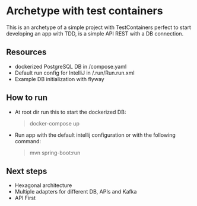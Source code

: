 # Archetype with test containers
This is an archetype of a simple project with TestContainers perfect to start
developing an app with TDD, is a simple API REST with a DB connection.

## Resources
- dockerized PostgreSQL DB in /compose.yaml
- Default run config for IntelliJ in /.run/Run.run.xml
- Example DB initialization with flyway

## How to run
- At root dir run this to start the dockerized DB:
  > docker-compose up
- Run app with the default intellij configuration or with the following command:
  > mvn spring-boot:run

## Next steps
- Hexagonal architecture
- Multiple adapters for different DB, APIs and Kafka
- API First